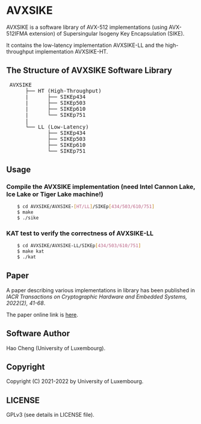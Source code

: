 # AVXSIKE

AVXSIKE is a software library of AVX-512 implementations (using AVX-512IFMA
extension) of Supersingular Isogeny Key Encapsulation (SIKE).

It contains the low-latency implementation AVXSIKE-LL and the high-throughput
implementation AVXSIKE-HT.

## The Structure of AVXSIKE Software Library
<pre> AVXSIKE
      ├── HT (High-Throughput) 
      |      ├── SIKEp434 
      |      ├── SIKEp503     
      |      ├── SIKEp610     
      |      └── SIKEp751         
      |
      └── LL (Low-Latency) 
             ├── SIKEp434 
             ├── SIKEp503     
             ├── SIKEp610     
             └── SIKEp751  
</pre>

## Usage

### Compile the AVXSIKE implementation (need Intel Cannon Lake, Ice Lake or Tiger Lake machine!)

```bash
    $ cd AVXSIKE/AVXSIKE-[HT/LL]/SIKEp[434/503/610/751] 
    $ make 
    $ ./sike
```
### KAT test to verify the correctness of AVXSIKE-LL

```bash
    $ cd AVXSIKE/AVXSIKE-LL/SIKEp[434/503/610/751] 
    $ make kat
    $ ./kat
```

## Paper
A paper describing various implementations in library has been published in
*IACR Transactions on Cryptographic Hardware and Embedded Systems, 2022(2),
41-68*.

The paper online link is
[here](https://tches.iacr.org/index.php/TCHES/article/view/9480/9021).

## Software Author
Hao Cheng (University of Luxembourg).

## Copyright
Copyright (C) 2021-2022 by University of Luxembourg.

## LICENSE
GPLv3 (see details in LICENSE file).
